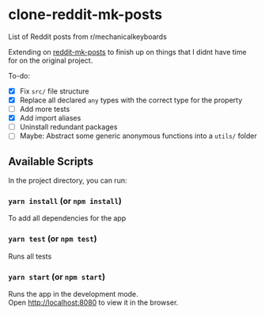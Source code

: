 # clone-reddit-mk-posts
List of Reddit posts from r/mechanicalkeyboards

Extending on [reddit-mk-posts](https://github.com/travissanon/reddit-mk-posts) to finish up on things that I didnt have time for on the original project.

To-do:
- [x] Fix `src/` file structure
- [x] Replace all declared `any` types with the correct type for the property
- [ ] Add more tests
- [x] Add import aliases
- [ ] Uninstall redundant packages
- [ ] Maybe: Abstract some generic anonymous functions into a `utils/` folder

## Available Scripts

In the project directory, you can run:

### `yarn install` (or `npm install`)

To add all dependencies for the app

### `yarn test` (or `npm test`)

Runs all tests

### `yarn start` (or `npm start`)

Runs the app in the development mode.<br>
Open [http://localhost:8080](http://localhost:8080) to view it in the browser.

